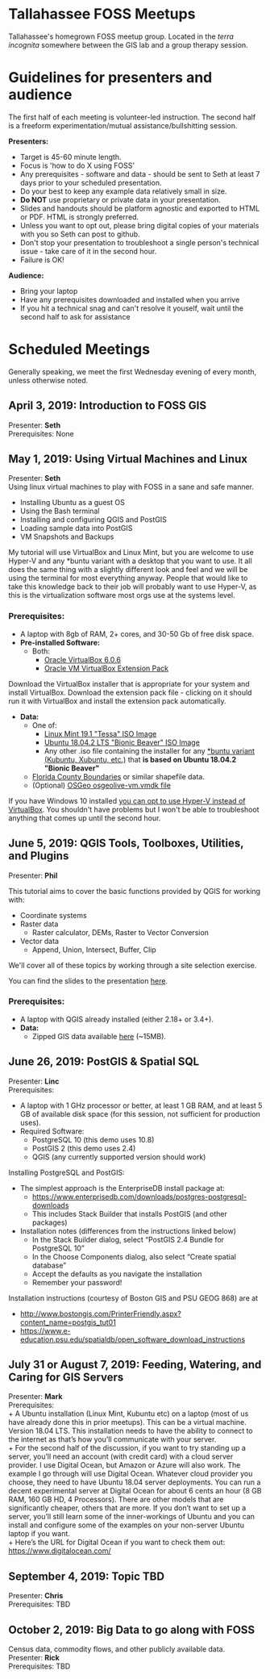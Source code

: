 # Tallahassee FOSS Meetups

Tallahassee's homegrown FOSS meetup group. Located in the *terra incognita* somewhere between the GIS lab and a group therapy session.  
  
# Guidelines for presenters and audience  
  
The first half of each meeting is volunteer-led instruction. The second half is a freeform experimentation/mutual assistance/bullshitting session.  

**Presenters:**
  + Target is 45-60 minute length.  
  + Focus is 'how to do X using FOSS'  
  + Any prerequisites - software and data - should be sent to Seth at least 7 days prior to your scheduled presentation.  
  + Do your best to keep any example data relatively small in size.  
  + **Do NOT** use proprietary or private data in your presentation.  
  + Slides and handouts should be platform agnostic and exported to HTML or PDF. HTML is strongly preferred.  
  + Unless you want to opt out, please bring digital copies of your materials with you so Seth can post to github.  
  + Don't stop your presentation to troubleshoot a single person's technical issue - take care of it in the second hour.  
  + Failure is OK!  
  
**Audience:**  
  + Bring your laptop  
  + Have any prerequisites downloaded and installed when you arrive  
  + If you hit a technical snag and can't resolve it youself, wait until the second half to ask for assistance  
    
# Scheduled Meetings  

Generally speaking, we meet the first Wednesday evening of every month, unless otherwise noted.  

## April 3, 2019: Introduction to FOSS GIS  

Presenter: **Seth**  
Prerequisites: None  

## May 1, 2019: Using Virtual Machines and Linux  
Presenter: **Seth**   
Using linux virtual machines to play with FOSS in a sane and safe manner.
  + Installing Ubuntu as a guest OS  
  + Using the Bash terminal  
  + Installing and configuring QGIS and PostGIS  
  + Loading sample data into PostGIS  
  + VM Snapshots and Backups  
  
My tutorial will use VirtualBox and Linux Mint, but you are welcome to use Hyper-V and any \*buntu variant with a desktop that you want to use. It all does the same thing with a slightly different look and feel and we will be using the terminal for most everything anyway. People that would like to take this knowledge back to their job will probably want to use Hyper-V, as this is the virtualization software most orgs use at the systems level.  

### **Prerequisites:**  
   + A laptop with 8gb of RAM, 2+ cores, and 30-50 Gb of free disk space.  
   + **Pre-installed Software:**
     + Both:
       + [Oracle VirtualBox 6.0.6](https://www.virtualbox.org/wiki/Downloads) 
       + [Oracle VM VirtualBox Extension Pack](https://download.virtualbox.org/virtualbox/6.0.6/Oracle_VM_VirtualBox_Extension_Pack-6.0.6.vbox-extpack)  
      
Download the VirtualBox installer that is appropriate for your system and install VirtualBox. Download the extension pack file - clicking on it should run it with VirtualBox and install the extension pack automatically. 
 
   + **Data:**  
     + One of:  
        + [Linux Mint 19.1 "Tessa" ISO Image](https://linuxmint.com/edition.php?id=261)  
        + [Ubuntu 18.04.2 LTS "Bionic Beaver" ISO Image](http://releases.ubuntu.com/18.04/)  
        + Any other .iso file containing the installer for any [\*buntu variant (Kubuntu, Xubuntu, etc.)](https://www.psychocats.net/ubuntu/whichbuntu) that **is based on Ubuntu 18.04.2 "Bionic Beaver"**
     + [Florida County Boundaries](https://download.fgdl.org/pub/state/county_sep15.zip) or similar shapefile data. 
     + (Optional) [OSGeo osgeolive-vm.vmdk file](https://live.osgeo.org/en/download.html)  

If you have Windows 10 installed [you can opt to use Hyper-V instead of VirtualBox](https://www.nextofwindows.com/how-to-enable-configure-and-use-hyper-v-on-windows-10). You shouldn't have problems but I won't be able to troubleshoot anything that comes up until the second hour.  

## June 5, 2019: QGIS Tools, Toolboxes, Utilities, and Plugins  
Presenter: **Phil**

This tutorial aims to cover the basic functions provided by QGIS for working with:
  + Coordinate systems
  + Raster data
    + Raster calculator, DEMs, Raster to Vector Conversion
  + Vector data
    + Append, Union, Intersect, Buffer, Clip

We'll cover all of these topics by working through a site selection exercise.

You can find the slides to the presentation [here](https://docs.google.com/presentation/d/1VrU04zedVM4MTOhmbHMPutT7sl_-WF1VpqABXryX8os/edit?usp=sharing).

### **Prerequisites:**
  + A laptop with QGIS already installed (either 2.18+ or 3.4+).
  + **Data:**
    + Zipped GIS data available [here](/20190605_QGIS_SiteSelection/FOSS_Data.zip) (~15MB).

## June 26, 2019: PostGIS & Spatial SQL
 Presenter: **Linc**  
 Prerequisites:  
  + A laptop with 1 GHz processor or better, at least 1 GB RAM, and at least 5 GB of available disk space (for this session, not sufficient for production uses).  
  + Required Software:  
    + PostgreSQL 10 (this demo uses 10.8)  
    + PostGIS 2 (this demo uses 2.4)  
    + QGIS (any currently supported version should work)  

Installing PostgreSQL and PostGIS:

  + The simplest approach is the EnterpriseDB install package at:
    + https://www.enterprisedb.com/downloads/postgres-postgresql-downloads  
    + This includes Stack Builder that installs PostGIS (and other packages)  
  + Installation notes (differences from the instructions linked below)  
    + In the Stack Builder dialog, select “PostGIS 2.4 Bundle for PostgreSQL 10”  
    + In the Choose Components dialog, also select “Create spatial database”  
    + Accept the defaults as you navigate the installation  
    + Remember your password!

Installation instructions (courtesy of Boston GIS and PSU GEOG 868) are at  
  + http://www.bostongis.com/PrinterFriendly.aspx?content_name=postgis_tut01  
  + https://www.e-education.psu.edu/spatialdb/open_software_download_instructions
   
 
## July 31 or August 7, 2019: Feeding, Watering, and Caring for GIS Servers  
 Presenter: **Mark**  
 Prerequisites:  
    + A Ubuntu installation (Linux Mint, Kubuntu etc) on a laptop (most of us have already done this in prior meetups).  This can be a virtual machine.  Version 18.04 LTS.  This installation needs to have the ability to connect to the internet as that’s how you’ll communicate with your server.    
    + For the second half of the discussion, if you want to try standing up a server, you’ll need an account (with credit card) with a cloud server provider.  I use Digital Ocean, but Amazon or Azure will also work.  The example I go through will use Digital Ocean.  Whatever cloud provider you choose, they need to have Ubuntu 18.04 server deployments.  You can run a decent experimental server at Digital Ocean for about 6 cents an hour (8 GB RAM, 160 GB HD, 4 Processors). There are other models that are significantly cheaper, others that are more.  If you don’t want to set up a server, you’ll still learn some of the inner-workings of Ubuntu and you can install and configure some of the examples on your non-server Ubuntu laptop if you want.  
    + Here’s the URL for Digital Ocean if you want to check them out: https://www.digitalocean.com/  
  
## September 4, 2019: Topic TBD  
 Presenter: **Chris**  
 Prerequisites: TBD  
 
## October 2, 2019: Big Data to go along with FOSS  
Census data, commodity flows, and other publicly available data.  
  Presenter: **Rick**  
  Prerequisites: TBD  
